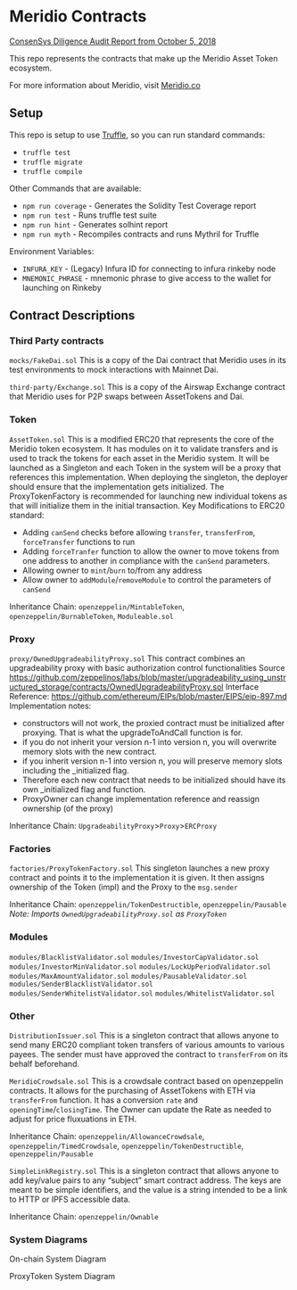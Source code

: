 # Meridio Contracts

[ConsenSys Diligence Audit Report from October 5, 2018](https://github.com/MeridioRE/meridio-report)

This repo represents the contracts that make up the Meridio Asset Token ecosystem.

For more information about Meridio, visit [Meridio.co](https://meridio.co)

## Setup

This repo is setup to use [Truffle](https://truffleframework.com/), so you can run standard commands:

- `truffle test`
- `truffle migrate`
- `truffle compile`

Other Commands that are available:

- `npm run coverage` - Generates the Solidity Test Coverage report
- `npm run test` - Runs truffle test suite
- `npm run hint` - Generates solhint report
- `npm run myth` - Recompiles contracts and runs Mythril for Truffle

Environment Variables:

- `INFURA_KEY` - (Legacy) Infura ID for connecting to infura rinkeby node 
- `MNEMONIC_PHRASE` - mnemonic phrase to give access to the wallet for launching on Rinkeby

## Contract Descriptions

### Third Party contracts

`mocks/FakeDai.sol`
This is a copy of the Dai contract that Meridio uses in its test environments to mock interactions with Mainnet Dai.

`third-party/Exchange.sol`
This is a copy of the Airswap Exchange contract that Meridio uses for P2P swaps between AssetTokens and Dai.

### Token

`AssetToken.sol`
This is a modified ERC20 that represents the core of the Meridio token ecosystem. It has modules on it to validate transfers and is used to track the tokens for each asset in the Meridio system. It will be launched as a Singleton and each Token in the system will be a proxy that references this implementation. When deploying the singleton, the deployer should ensure that the implementation gets initialized.  The ProxyTokenFactory is recommended for launching new individual tokens as that will initialize them in the initial transaction.
Key Modifications to ERC20 standard:

- Adding `canSend` checks before allowing `transfer`, `transferFrom`, `forceTransfer` functions to run
- Adding `forceTranfer` function to allow the owner to move tokens from one address to another in compliance with the `canSend` parameters.
- Allowing owner to `mint`/`burn` to/from any address
- Allow owner to `addModule`/`removeModule` to control the parameters of `canSend`

Inheritance Chain: `openzeppelin/MintableToken`, `openzeppelin/BurnableToken`, `Moduleable.sol`

### Proxy

`proxy/OwnedUpgradeabilityProxy.sol`
This contract combines an upgradeability proxy with basic authorization control functionalities
Source https://github.com/zeppelinos/labs/blob/master/upgradeability_using_unstructured_storage/contracts/OwnedUpgradeabilityProxy.sol
Interface Reference: https://github.com/ethereum/EIPs/blob/master/EIPS/eip-897.md
Implementation notes:

- constructors will not work, the proxied contract must be initialized after proxying.  That is what the upgradeToAndCall function is for.
- if you do not inherit your version n-1 into version n, you will overwrite memory slots with the new contract.
- if you inherit version n-1 into version n, you will preserve memory slots including the _initialized flag.
- Therefore each new contract that needs to be initialized should have its own _initialized flag and function.
- ProxyOwner can change implementation reference and reassign ownership (of the proxy)

Inheritance Chain: `UpgradeabilityProxy`>`Proxy`>`ERCProxy`

### Factories

`factories/ProxyTokenFactory.sol`
This singleton launches a new proxy contract and points it to the implementation it is given. It then assigns ownership of the Token (impl) and the Proxy to the `msg.sender`

Inheritance Chain: `openzeppelin/TokenDestructible`, `openzeppelin/Pausable`
_Note: Imports `OwnedUpgradeabilityProxy.sol` as `ProxyToken`_

### Modules

`modules/BlacklistValidator.sol`
`modules/InvestorCapValidator.sol`
`modules/InvestorMinValidator.sol`
`modules/LockUpPeriodValidator.sol`
`modules/MaxAmountValidator.sol`
`modules/PausableValidator.sol`
`modules/SenderBlacklistValidator.sol`
`modules/SenderWhitelistValidator.sol`
`modules/WhitelistValidator.sol`

### Other

`DistributionIssuer.sol`
This is a singleton contract that allows anyone to send many ERC20 compliant token transfers of various amounts to various payees. The sender must have approved the contract to `transferFrom` on its behalf beforehand.

`MeridioCrowdsale.sol`
This is a crowdsale contract based on openzeppelin contracts. It allows for the purchasing of AssetTokens with ETH via `transferFrom` function. It has a conversion `rate` and `openingTime`/`closingTime`. The Owner can update the Rate as needed to adjust for price fluxuations in ETH.

Inheritance Chain: `openzeppelin/AllowanceCrowdsale`, `openzeppelin/TimedCrowdsale`, `openzeppelin/TokenDestructible`, `openzeppelin/Pausable`

`SimpleLinkRegistry.sol`
This is a singleton contract that allows anyone to add key/value pairs to any “subject” smart contract address. The keys are meant to be simple identifiers, and the value is a string intended to be a link to HTTP or IPFS accessible data.

Inheritance Chain: `openzeppelin/Ownable`

### System Diagrams

On-chain System Diagram

ProxyToken System Diagram
